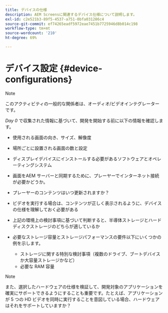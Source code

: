 ```yaml
---
title: デバイスの仕様
description: AEM Screensに関連するデバイス仕様について説明します。
exl-id: c2e521b3-89f5-4537-a751-0bfa031286c4
source-git-commit: ef74265eadf5972eae7451b7725946d8b014c198
workflow-type: tm+mt
source-wordcount: '210'
ht-degree: 69%

---
```


# デバイス設定 {#device-configurations}

>[!NOTE]
>
>このアクティビティの一般的な関係者は、オーディオ/ビデオインテグレーターです。

*Day 0* で収集された情報に基づいて、開発を開始する前に以下の情報を確認します。

* 使用される画面の向き、サイズ、解像度

* 場所ごとに設置される画面の数と設定

* ディスプレイデバイスにインストールする必要があるソフトウェアとオペレーティングシステム

* 画面をAEM サーバーと同期するために、プレーヤーでインターネット接続が必要かどうか。

* プレーヤーのコンテンツはいつ更新されますか？

* ビデオを実行する場合は、コンテンツが正しく表示されるように、デバイスの仕様を理解しておく必要がある

* 上記の環境上の検討事項に基づいて判断すると、半導体ストレージとハードディスクストレージのどちらが適しているか

* 必要なストレージ容量とストレージパフォーマンスの要件以下にいくつかの例を示します。
   * ストレージに関する特別な検討事項（複数のドライブ、ブートデバイスか大容量ストレージかなど）
   * 必要な RAM 容量


>[!NOTE]
>
>また、選択したハードウェアの仕様を検証して、開発対象のアプリケーションを確実にサポートできるようにすることも重要です。たとえば、アプリケーションが 5 つの HD ビデオを同時に実行することを意図している場合、ハードウェアはそれをサポートしていますか？
